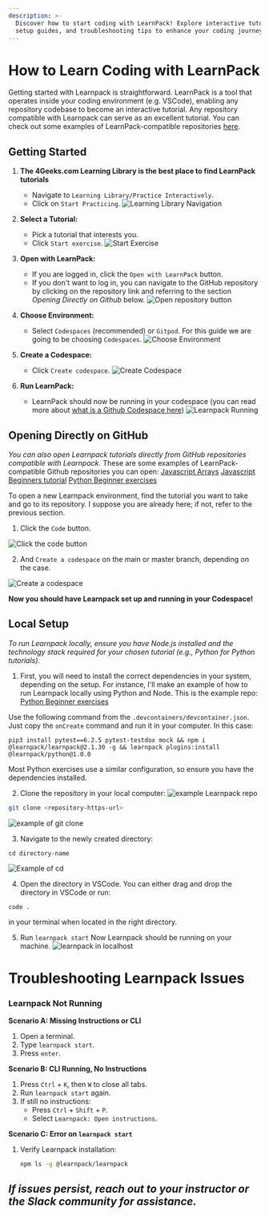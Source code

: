 ```yaml
---
description: >-
  Discover how to start coding with LearnPack! Explore interactive tutorials,
  setup guides, and troubleshooting tips to enhance your coding journey.
---
```

# How to Learn Coding with LearnPack

Getting started with Learnpack is straightforward. LearnPack is a tool that operates inside your coding environment (e.g. VSCode), enabling any repository codebase to become an interactive tutorial. Any repository compatible with Learnpack can serve as an excellent tutorial. You can check out some examples of LearnPack-compatible repositories [here](https://4geeks.com/interactive-exercises).

## Getting Started

1. **The 4Geeks.com Learning Library is the best place to find LearnPack tutorials**
   - Navigate to `Learning Library/Practice Interactively`.
   - Click on `Start Practicing`.
   ![Learning Library Navigation](https://github.com/breatheco-de/content/assets/107764250/a2b43a37-f294-4e99-aa68-d57a2479ccd9)

2. **Select a Tutorial:**
   - Pick a tutorial that interests you.
   - Click `Start exercise`.
   ![Start Exercise](https://github.com/breatheco-de/content/assets/107764250/b42f6559-dad4-4dca-9a6f-0e48b0e889e7)

3. **Open with LearnPack:**
   - If you are logged in, click the `Open with LearnPack` button.
   - If you don't want to log in, you can navigate to the GitHub repository by clicking on the repository link and referring to the section *Opening Directly on Github* below.
   ![Open repository button](https://github.com/breatheco-de/content/assets/107764250/6feb769f-a819-4d37-be2d-b9466e9fd60a)

4. **Choose Environment:**
   - Select `Codespaces` (recommended) or `Gitpod`. For this guide we are going to be choosing `Codespaces`.
   ![Choose Environment](https://github.com/breatheco-de/content/assets/107764250/6d9f5213-321d-41a3-bfcf-6f8c328fd09c)

5. **Create a Codespace:**
   - Click `Create codespace`.
   ![Create Codespace](https://github.com/breatheco-de/content/assets/107764250/788c0dad-2e56-49c4-ad64-c37d3101d756)

6. **Run LearnPack:**
   - LearnPack should now be running in your codespace (you can read more about [what is a Github Codespace here](https://4geeks.com/lesson/what-is-github-codespaces))
   ![Learnpack Running](https://github.com/breatheco-de/content/assets/107764250/2c3509d4-585d-469f-9cbe-22bbebaab543)

## Opening Directly on GitHub

*You can also open Learnpack tutorials directly from GitHub repositories compatible with Learnpack.*
These are some examples of LearnPack-compatible Github repositories you can open: 
[Javascript Arrays](https://github.com/4GeeksAcademy/javascript-arrays-exercises-tutorial)
[Javascript Beginners tutorial](https://github.com/4GeeksAcademy/javascript-beginner-exercises-tutorial)
[Python Beginner exercises](https://github.com/4GeeksAcademy/python-beginner-programming-exercises)

To open a new Learnpack environment, find the tutorial you want to take and go to its repository. I suppose you are already here; if not, refer to the previous section.

1. Click the `Code` button.

![Click the code button](https://github.com/breatheco-de/content/assets/107764250/413b2553-d452-4cb4-bb79-b2595e8e35be)

2. And `Create a codespace` on the main or master branch, depending on the case.

![Create a codespace](https://github.com/breatheco-de/content/assets/107764250/8c1da50c-81ed-4162-9359-d41f35aab8ab)

**Now you should have Learnpack set up and running in your Codespace!** 

## Local Setup

*To run Learnpack locally, ensure you have Node.js installed and the technology stack required for your chosen tutorial (e.g., Python for Python tutorials).*

1. First, you will need to install the correct dependencies in your system, depending on the setup.
For instance, I'll make an example of how to run Learnpack locally using Python and Node.
This is the example repo: [Python Beginner exercises](https://github.com/4GeeksAcademy/python-beginner-programming-exercises)

Use the following command from the `.devcontainers/devcontainer.json`. Just copy the `onCreate` command and run it in your computer.
In this case:
```
pip3 install pytest==6.2.5 pytest-testdox mock && npm i @learnpack/learnpack@2.1.30 -g && learnpack plugins:install @learnpack/python@1.0.0
```
Most Python exercises use a similar configuration, so ensure you have the dependencies installed.


2. Clone the repository in your local computer:
![example Learnpack repo](https://github.com/breatheco-de/content/assets/107764250/a87a1bdf-a50f-46ad-bdff-149e737f60bd)
```bash
git clone <repository-https-url>
```
![example of git clone](https://github.com/breatheco-de/content/assets/107764250/6545b2cf-97dc-4560-af20-8cefa90d8c62)

3. Navigate to the newly created directory:
```
cd directory-name
```
![Example of cd](https://github.com/breatheco-de/content/assets/107764250/3c059800-04c3-48b9-81a7-fe5684836eb8)

4. Open the directory in VSCode. You can either drag and drop the directory in VSCode or run:
```
code .
```
in your terminal when located in the right directory.

5. Run `learnpack start`
Now Learnpack should be running on your machine.
![learnpack in localhost](https://github.com/breatheco-de/content/assets/107764250/17316b6c-12fa-4cf8-ba5a-eab38de2afcc)

# Troubleshooting Learnpack Issues

### Learnpack Not Running
**Scenario A: Missing Instructions or CLI**
   1. Open a terminal.
   2. Type `learnpack start`.
   3. Press `enter`.

**Scenario B: CLI Running, No Instructions**
   1. Press `Ctrl` + `K`, then `W` to close all tabs.
   2. Run `learnpack start` again.
   3. If still no instructions:
      - Press `Ctrl` + `Shift` + `P`.
      - Select `Learnpack: Open instructions`.

**Scenario C: Error on `learnpack start`**
   1. Verify Learnpack installation:
      ```bash
      npm ls -g @learnpack/learnpack
      ```

*If issues persist, reach out to your instructor or the Slack community for assistance.*
---



